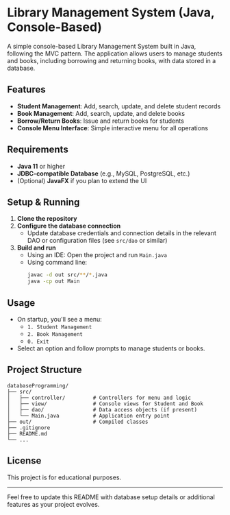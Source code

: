 # Library Management System (Java, Console-Based)

A simple console-based Library Management System built in Java, following the MVC pattern. The application allows users to manage students and books, including borrowing and returning books, with data stored in a database.

## Features
- **Student Management**: Add, search, update, and delete student records
- **Book Management**: Add, search, update, and delete books
- **Borrow/Return Books**: Issue and return books for students
- **Console Menu Interface**: Simple interactive menu for all operations

## Requirements
- **Java 11** or higher
- **JDBC-compatible Database** (e.g., MySQL, PostgreSQL, etc.)
- (Optional) **JavaFX** if you plan to extend the UI

## Setup & Running
1. **Clone the repository**
2. **Configure the database connection**
   - Update database credentials and connection details in the relevant DAO or configuration files (see `src/dao` or similar)
3. **Build and run**
   - Using an IDE: Open the project and run `Main.java`
   - Using command line:
     ```sh
     javac -d out src/**/*.java
     java -cp out Main
     ```

## Usage
- On startup, you'll see a menu:
  - `1. Student Management`
  - `2. Book Management`
  - `0. Exit`
- Select an option and follow prompts to manage students or books.

## Project Structure
```
databaseProgramming/
├── src/
│   ├── controller/         # Controllers for menu and logic
│   ├── view/               # Console views for Student and Book
│   ├── dao/                # Data access objects (if present)
│   └── Main.java           # Application entry point
├── out/                    # Compiled classes
├── .gitignore
├── README.md
└── ...
```

## License
This project is for educational purposes.

---
Feel free to update this README with database setup details or additional features as your project evolves.
